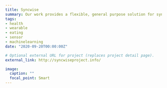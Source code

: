 ```yaml
---
title: Syncwise
summary: Our work provides a flexible, general purpose solution for synchronizing wearable cameras with other mobile sensors that can be applied to in-the-wild data, does not impose any additional burden on participants, and is fully-automated
tags:
- health
- wearable
- eating
- sensor
- machinelearning
date: "2020-09-20T00:00:00Z"

# Optional external URL for project (replaces project detail page).
external_link: http://syncwiseproject.info/

image:
  caption: ""
  focal_point: Smart
---
```

